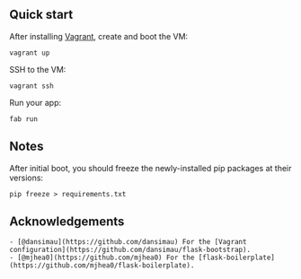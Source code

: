 ## Quick start

After installing [Vagrant](http://vagrantup.com/), create and boot the VM:

	vagrant up

SSH to the VM:

	vagrant ssh

Run your app:

	fab run

## Notes

After initial boot, you should freeze the newly-installed pip packages at their versions:

	pip freeze > requirements.txt

## Acknowledgements
	- [@dansimau](https://github.com/dansimau) For the [Vagrant configuration](https://github.com/dansimau/flask-bootstrap).
	- [@mjhea0](https://github.com/mjhea0) For the [flask-boilerplate](https://github.com/mjhea0/flask-boilerplate).